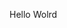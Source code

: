 Hello Wolrd































































































































































































































































































































































































































































































































































































































































































































































































































































































































































































